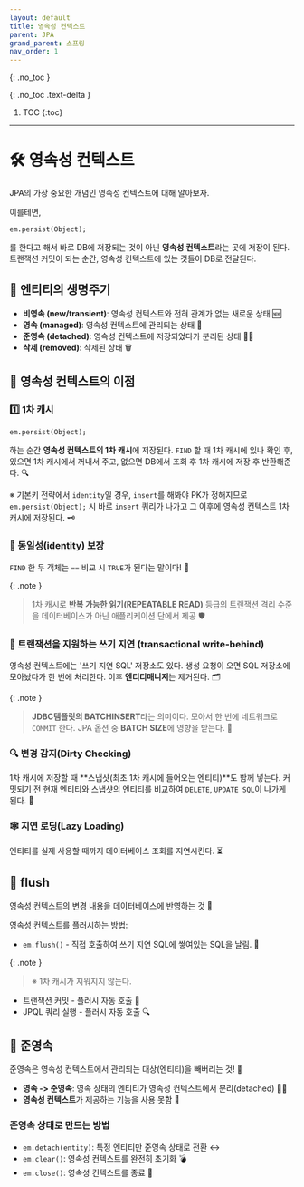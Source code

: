 ```yaml
---
layout: default
title: 영속성 컨텍스트
parent: JPA
grand_parent: 스프링
nav_order: 1
---
```


{: .no_toc }

{: .no_toc .text-delta }

1. TOC
{:toc}

---

# 🛠️ 영속성 컨텍스트

JPA의 가장 중요한 개념인 영속성 컨텍스트에 대해 알아보자.

이를테면,

```
em.persist(Object);
```

를 한다고 해서 바로 DB에 저장되는 것이 아닌 **영속성 컨텍스트**라는 곳에 저장이 된다. 트랜잭션 커밋이 되는 순간, 영속성 컨텍스트에 있는 것들이 DB로 전달된다. 

## 🔄 엔티티의 생명주기

- **비영속 (new/transient)**: 영속성 컨텍스트와 전혀 관계가 없는 새로운 상태 🆕
- **영속 (managed)**: 영속성 컨텍스트에 관리되는 상태 📂
- **준영속 (detached)**: 영속성 컨텍스트에 저장되었다가 분리된 상태 🚶‍♂️
- **삭제 (removed)**: 삭제된 상태 🗑️

## 🎯 영속성 컨텍스트의 이점

### 1️⃣ 1차 캐시

```
em.persist(Object);
```

하는 순간 **영속성 컨텍스트의 1차 캐시**에 저장된다. `FIND` 할 때 1차 캐시에 있나 확인 후, 있으면 1차 캐시에서 꺼내서 주고, 없으면 DB에서 조회 후 1차 캐시에 저장 후 반환해준다. 🔍

※ 기본키 전략에서 `identity`일 경우, `insert`를 해봐야 PK가 정해지므로 `em.persist(Object);` 시 바로 `insert` 쿼리가 나가고 그 이후에 영속성 컨텍스트 1차 캐시에 저장된다. 🗝️

### 👥 동일성(identity) 보장

`FIND` 한 두 객체는 `==` 비교 시 `TRUE`가 된다는 말이다! 🤝

{: .note }
> 1차 캐시로 **반복 가능한 읽기(REPEATABLE READ)** 등급의 트랜잭션 격리 수준을 데이터베이스가 아닌 애플리케이션 단에서 제공 🛡️

### 📝 트랜잭션을 지원하는 쓰기 지연 (transactional write-behind)

영속성 컨텍스트에는 '쓰기 지연 SQL' 저장소도 있다. 생성 요청이 오면 SQL 저장소에 모아놨다가 한 번에 처리한다. 이후 **엔티티매니저**는 제거된다. 🗂️

{: .note }
> **JDBC템플릿의 BATCHINSERT**라는 의미이다. 모아서 한 번에 네트워크로 `COMMIT` 한다. JPA 옵션 중 **BATCH SIZE**에 영향을 받는다. 🚀

### 🔍 변경 감지(Dirty Checking)

1차 캐시에 저장할 때 **스냅샷(최초 1차 캐시에 들어오는 엔티티)**도 함께 넣는다. 커밋되기 전 현재 엔티티와 스냅샷의 엔티티를 비교하여 `DELETE`, `UPDATE SQL`이 나가게 된다. 📸

### 🕸️ 지연 로딩(Lazy Loading)

엔티티를 실제 사용할 때까지 데이터베이스 조회를 지연시킨다. ⏳

## 🚿 flush

영속성 컨텍스트의 변경 내용을 데이터베이스에 반영하는 것 🚀

영속성 컨텍스트를 플러시하는 방법:

- `em.flush()` - 직접 호출하여 쓰기 지연 SQL에 쌓여있는 SQL을 날림. 💨

{: .note }
> ※ 1차 캐시가 지워지지 않는다.

- 트랜잭션 커밋 - 플러시 자동 호출 🔄
- JPQL 쿼리 실행 - 플러시 자동 호출 🔍

## 🧹 준영속

준영속은 영속성 컨텍스트에서 관리되는 대상(엔티티)을 빼버리는 것! 🧹

- **영속 -> 준영속**: 영속 상태의 엔티티가 영속성 컨텍스트에서 분리(detached) 🚶‍♂️
- **영속성 컨텍스트**가 제공하는 기능을 사용 못함 🚫

### 준영속 상태로 만드는 방법

- `em.detach(entity)`: 특정 엔티티만 준영속 상태로 전환 ↔️
- `em.clear()`: 영속성 컨텍스트를 완전히 초기화 💣
- `em.close()`: 영속성 컨텍스트를 종료 🛑